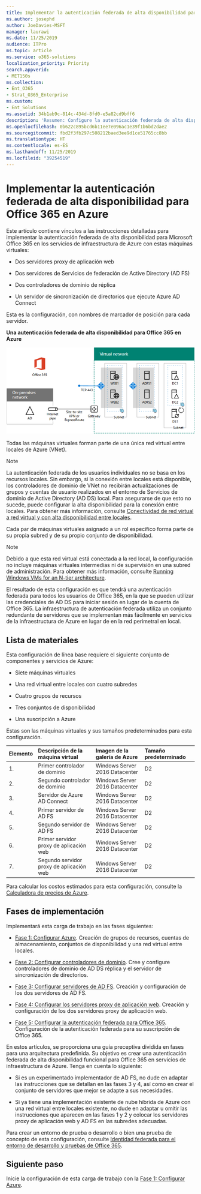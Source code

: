 ```yaml
---
title: Implementar la autenticación federada de alta disponibilidad para Office 365 en Azure
ms.author: josephd
author: JoeDavies-MSFT
manager: laurawi
ms.date: 11/25/2019
audience: ITPro
ms.topic: article
ms.service: o365-solutions
localization_priority: Priority
search.appverid:
- MET150s
ms.collection:
- Ent_O365
- Strat_O365_Enterprise
ms.custom:
- Ent_Solutions
ms.assetid: 34b1ab9c-814c-434d-8fd0-e5a82cd9bff6
description: 'Resumen: Configure la autenticación federada de alta disponibilidad para su suscripción de Office 365 en Microsoft Azure.'
ms.openlocfilehash: 0b622c895bcd6b11ee7e096ac1e39f1b6bd2dae2
ms.sourcegitcommit: fbd2f3fb297c508212baed3ee9d1ce51765cc8bb
ms.translationtype: HT
ms.contentlocale: es-ES
ms.lasthandoff: 11/25/2019
ms.locfileid: "39254519"
---
```

# <a name="deploy-high-availability-federated-authentication-for-office-365-in-azure"></a>Implementar la autenticación federada de alta disponibilidad para Office 365 en Azure

Este artículo contiene vínculos a las instrucciones detalladas para implementar la autenticación federada de alta disponibilidad para Microsoft Office 365 en los servicios de infraestructura de Azure con estas máquinas virtuales:
  
- Dos servidores proxy de aplicación web
    
- Dos servidores de Servicios de federación de Active Directory (AD FS)
    
- Dos controladores de dominio de réplica
    
- Un servidor de sincronización de directorios que ejecute Azure AD Connect
    
Esta es la configuración, con nombres de marcador de posición para cada servidor.
  
**Una autenticación federada de alta disponibilidad para Office 365 en Azure**

![La configuración final de la infraestructura de la autenticación federada de Office 365 con alta disponibilidad en Azure](media/c5da470a-f2aa-489a-a050-df09b4d641df.png)
  
Todas las máquinas virtuales forman parte de una única red virtual entre locales de Azure (VNet). 
  
> [!NOTE]
> La autenticación federada de los usuarios individuales no se basa en los recursos locales. Sin embargo, si la conexión entre locales está disponible, los controladores de dominio de VNet no recibirán actualizaciones de grupos y cuentas de usuario realizados en el entorno de Servicios de dominio de Active Directory (AD DS) local. Para asegurarse de que esto no sucede, puede configurar la alta disponibilidad para la conexión entre locales. Para obtener más información, consulte [Conectividad de red virtual a red virtual y con alta disponibilidad entre locales](https://docs.microsoft.com/azure/vpn-gateway/vpn-gateway-highlyavailable).
  
Cada par de máquinas virtuales asignado a un rol específico forma parte de su propia subred y de su propio conjunto de disponibilidad.
  
> [!NOTE]
> Debido a que esta red virtual está conectada a la red local, la configuración no incluye máquinas virtuales intermedias ni de supervisión en una subred de administración. Para obtener más información, consulte [Running Windows VMs for an N-tier architecture](https://docs.microsoft.com/azure/guidance/guidance-compute-n-tier-vm). 
  
El resultado de esta configuración es que tendrá una autenticación federada para todos los usuarios de Office 365, en la que se pueden utilizar las credenciales de AD DS para iniciar sesión en lugar de la cuenta de Office 365. La infraestructura de autenticación federada utiliza un conjunto redundante de servidores que se implementan más fácilmente en servicios de la infraestructura de Azure en lugar de en la red perimetral en local.
  
## <a name="bill-of-materials"></a>Lista de materiales

Esta configuración de línea base requiere el siguiente conjunto de componentes y servicios de Azure:
  
- Siete máquinas virtuales
    
- Una red virtual entre locales con cuatro subredes
    
- Cuatro grupos de recursos
    
- Tres conjuntos de disponibilidad
    
- Una suscripción a Azure
    
Estas son las máquinas virtuales y sus tamaños predeterminados para esta configuración.
  
|**Elemento**|**Descripción de la máquina virtual**|**Imagen de la galería de Azure**|**Tamaño predeterminado**|
|:-----|:-----|:-----|:-----|
|1.  <br/> |Primer controlador de dominio  <br/> |Windows Server 2016 Datacenter  <br/> |D2  <br/> |
|2.  <br/> |Segundo controlador de dominio  <br/> |Windows Server 2016 Datacenter  <br/> |D2  <br/> |
|3.  <br/> |Servidor de Azure AD Connect  <br/> |Windows Server 2016 Datacenter  <br/> |D2  <br/> |
|4.  <br/> |Primer servidor de AD FS  <br/> |Windows Server 2016 Datacenter  <br/> |D2  <br/> |
|5.  <br/> |Segundo servidor de AD FS  <br/> |Windows Server 2016 Datacenter  <br/> |D2  <br/> |
|6.  <br/> |Primer servidor proxy de aplicación web  <br/> |Windows Server 2016 Datacenter  <br/> |D2  <br/> |
|7.  <br/> |Segundo servidor proxy de aplicación web  <br/> |Windows Server 2016 Datacenter  <br/> |D2  <br/> |
   
Para calcular los costos estimados para esta configuración, consulte la [Calculadora de precios de Azure](https://azure.microsoft.com/pricing/calculator/).
  
## <a name="phases-of-deployment"></a>Fases de implementación

Implementará esta carga de trabajo en las fases siguientes:
  
- [Fase 1: Configurar Azure](high-availability-federated-authentication-phase-1-configure-azure.md). Creación de grupos de recursos, cuentas de almacenamiento, conjuntos de disponibilidad y una red virtual entre locales.
    
- [Fase 2: Configurar controladores de dominio](high-availability-federated-authentication-phase-2-configure-domain-controllers.md). Cree y configure controladores de dominio de AD DS réplica y el servidor de sincronización de directorios.
    
- [Fase 3: Configurar servidores de AD FS](high-availability-federated-authentication-phase-3-configure-ad-fs-servers.md). Creación y configuración de los dos servidores de AD FS.
    
- [Fase 4: Configurar los servidores proxy de aplicación web](high-availability-federated-authentication-phase-4-configure-web-application-pro.md). Creación y configuración de los dos servidores proxy de aplicación web.
    
- [Fase 5: Configurar la autenticación federada para Office 365](high-availability-federated-authentication-phase-5-configure-federated-authentic.md). Configuración de la autenticación federada para su suscripción de Office 365.
    
En estos artículos, se proporciona una guía preceptiva dividida en fases para una arquitectura predefinida. Su objetivo es crear una autenticación federada de alta disponibilidad funcional para Office 365 en servicios de infraestructura de Azure. Tenga en cuenta lo siguiente:
  
- Si es un experimentado implementador de AD FS, no dude en adaptar las instrucciones que se detallan en las fases 3 y 4, así como en crear el conjunto de servidores que mejor se adapte a sus necesidades. 
    
- Si ya tiene una implementación existente de nube híbrida de Azure con una red virtual entre locales existente, no dude en adaptar u omitir las instrucciones que aparecen en las fases 1 y 2 y colocar los servidores proxy de aplicación web y AD FS en las subredes adecuadas.
    
Para crear un entorno de prueba o desarrollo o bien una prueba de concepto de esta configuración, consulte [Identidad federada para el entorno de desarrollo y pruebas de Office 365](federated-identity-for-your-office-365-dev-test-environment.md).
  
## <a name="next-step"></a>Siguiente paso

Inicie la configuración de esta carga de trabajo con la [Fase 1: Configurar Azure](high-availability-federated-authentication-phase-1-configure-azure.md). 
  
